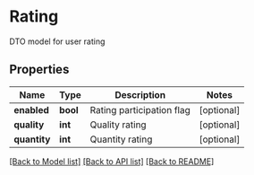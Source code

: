# Rating

DTO model for user rating

## Properties
Name | Type | Description | Notes
------------ | ------------- | ------------- | -------------
**enabled** | **bool** | Rating participation flag | [optional] 
**quality** | **int** | Quality rating | [optional] 
**quantity** | **int** | Quantity rating | [optional] 

[[Back to Model list]](../README.md#documentation-for-models) [[Back to API list]](../README.md#documentation-for-api-endpoints) [[Back to README]](../README.md)


